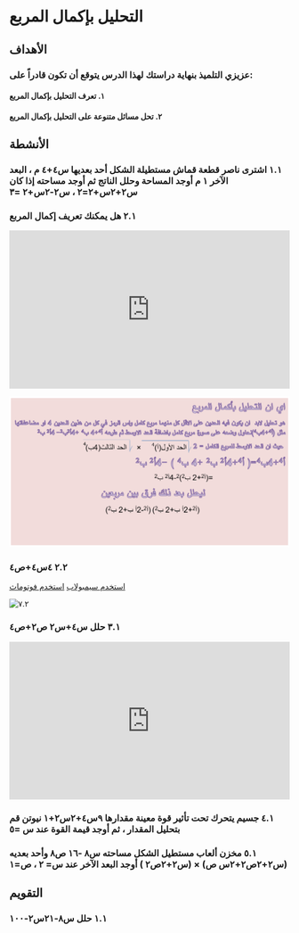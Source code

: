 # التحليل بإكمال المربع

## الأهداف

### عزيزي التلميذ بنهاية دراستك لهذا الدرس يتوقع أن تكون قادراً على:

#### ١. تعرف التحليل بإكمال المربع

#### ٢. تحل مسائل متنوعة على التحليل بإكمال المربع

## الأنشطة

### ١.١ اشترى ناصر قطعة قماش مستطيلة الشكل أحد بعديها س٤+٤ م ، البعد الآخر ١ م أوجد المساحة وحلل الناتج ثم أوجد مساحته إذا كان س٢+٢س+٢=٢ ، س٢-٢س+٢ =٣

### ٢.١ هل يمكنك تعريف إكمال المربع

<div style="position: relative; padding-bottom: 56.25%; height: 0; overflow: hidden; z-index: 0; margin-bottom: 10px;">
  <iframe style="position: absolute; top: 0; left: 0; width: 100%; height: 100%;" src="https://www.youtube.com/embed/mrF75y1ubII" frameborder="0" allow="accelerometer; autoplay; clipboard-write; encrypted-media; gyroscope; picture-in-picture" allowfullscreen></iframe>
</div>

![٧.١](../Images/lec7-1.png)

### ٢.٢ ٤س٤+ص٤

<a href="https://ar.symbolab.com/" target="_blank">استخدم سيمبولاب</a>
<a href="https://photomath.com/install/" target="_blank">استخدم فوتوماث</a>

![٧.٢](https://assets.sahl.io/lessons/4F3BRsIdQbbIIbyM70GxbyQGnKSYTqaDTdx2QxsK.jpg)

### ٣.١ حلل س٤+س٢ ص٢+ص٤

<div style="position: relative; padding-bottom: 56.25%; height: 0; overflow: hidden;">
  <iframe style="position: absolute; top: 0; left: 0; width: 100%; height: 100%;" src="https://www.youtube.com/embed/-6tH5QI5HyA" frameborder="0" allow="accelerometer; autoplay; clipboard-write; encrypted-media; gyroscope; picture-in-picture" allowfullscreen></iframe>
</div>

### ٤.١ جسيم يتحرك تحت تأثير قوة معينة مقدارها ٩س٤+٢س٢+١ نيوتن قم بتحليل المقدار ، ثم أوجد قيمة القوة عند س =٥

### ٥.١ مخزن ألعاب مستطيل الشكل مساحته س٨ -١٦ ص٨ وأحد بعديه (س٢+٢ص٢+٢س ص) × (س٢+٢ص٢ ) أوجد البعد الآخر عند س= ٢ ، ص=١

## التقويم

### ١.١ حلل س٨-٢١س٢-١٠٠

